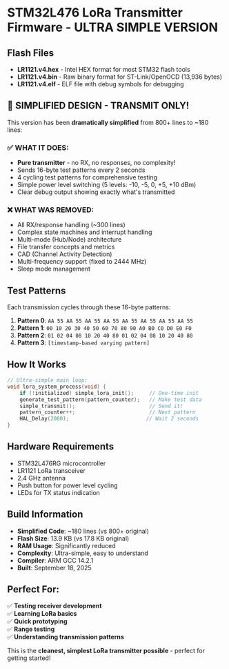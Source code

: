 # STM32L476 LoRa Transmitter Firmware - ULTRA SIMPLE VERSION

## Flash Files

- **LR1121.v4.hex** - Intel HEX format for most STM32 flash tools  
- **LR1121.v4.bin** - Raw binary format for ST-Link/OpenOCD (13,936 bytes)
- **LR1121.v4.elf** - ELF file with debug symbols for debugging

## 🚀 SIMPLIFIED DESIGN - TRANSMIT ONLY!

This version has been **dramatically simplified** from 800+ lines to ~180 lines:

### ✅ **WHAT IT DOES:**
- **Pure transmitter** - no RX, no responses, no complexity!
- Sends 16-byte test patterns every 2 seconds
- 4 cycling test patterns for comprehensive testing
- Simple power level switching (5 levels: -10, -5, 0, +5, +10 dBm)
- Clear debug output showing exactly what's transmitted

### ❌ **WHAT WAS REMOVED:**
- All RX/response handling (~300 lines)
- Complex state machines and interrupt handling
- Multi-mode (Hub/Node) architecture  
- File transfer concepts and metrics
- CAD (Channel Activity Detection)
- Multi-frequency support (fixed to 2444 MHz)
- Sleep mode management

## Test Patterns

Each transmission cycles through these 16-byte patterns:

1. **Pattern 0**: `AA 55 AA 55 AA 55 AA 55 AA 55 AA 55 AA 55 AA 55`
2. **Pattern 1**: `00 10 20 30 40 50 60 70 80 90 A0 B0 C0 D0 E0 F0`  
3. **Pattern 2**: `01 02 04 08 10 20 40 80 01 02 04 08 10 20 40 80`
4. **Pattern 3**: `[timestamp-based varying pattern]`

## How It Works

```c
// Ultra-simple main loop:
void lora_system_process(void) {
    if (!initialized) simple_lora_init();     // One-time init
    generate_test_pattern(pattern_counter);   // Make test data
    simple_transmit();                        // Send it!
    pattern_counter++;                        // Next pattern
    HAL_Delay(2000);                         // Wait 2 seconds
}
```

## Hardware Requirements

- STM32L476RG microcontroller
- LR1121 LoRa transceiver 
- 2.4 GHz antenna
- Push button for power level cycling
- LEDs for TX status indication

## Build Information

- **Simplified Code**: ~180 lines (vs 800+ original)
- **Flash Size**: 13.9 KB (vs 17.8 KB original)
- **RAM Usage**: Significantly reduced
- **Complexity**: Ultra-simple, easy to understand
- **Compiler**: ARM GCC 14.2.1
- **Built**: September 18, 2025

## Perfect For:

✅ **Testing receiver development**  
✅ **Learning LoRa basics**  
✅ **Quick prototyping**  
✅ **Range testing**  
✅ **Understanding transmission patterns**

This is the **cleanest, simplest LoRa transmitter possible** - perfect for getting started!